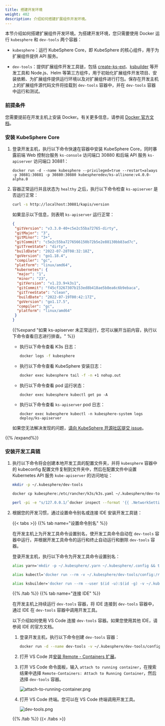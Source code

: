 ```yaml
---
title: 搭建开发环境
weight: 402
description: 介绍如何搭建扩展组件开发环境。
---
```


本节介绍如何搭建扩展组件开发环境。为搭建开发环境，您只需要使用 Docker 运行 `kubesphere` 和 `dev-tools` 两个容器：

* `kubesphere`：运行 KubeSphere Core，即 KubeSphere 的核心组件，用于为扩展组件提供 API 服务。

* `dev-tools`：提供扩展组件开发工具链，包括 [create-ks-ext](/extension-dev-guide/zh/references/create-ks-ext/)、[ksbuilder](/extension-dev-guide/zh/references/ksbuilder/) 等开发工具和 Node.js、Helm 等第三方组件，用于初始化扩展组件开发项目、安装依赖、为扩展组件提供运行环境以及对扩展组件进行打包。保存在开发主机上的扩展组件源代码文件将挂载到 `dev-tools` 容器中，并在 `dev-tools` 容器中运行和测试。

### 前提条件

您需要提前在开发主机上安装 Docker。有关更多信息，请参阅 [Docker 官方文档](https://docs.docker.com/engine/install/)。

### 安装 KubeSphere Core

1. 登录开发主机，执行以下命令快速在容器中安装 KubeSphere Core，同时暴露前端 Web 控制台服务 `ks-console` 访问端口 30880 和后端 API 服务 `ks-apiserver` 访问端口 30881：

    ```
    docker run -d --name kubesphere --privileged=true --restart=always -p 30881:30881 -p 30880:30880 kubespheredev/ks-allinone:v4.0.0-alpha.0
    ```

2. 容器正常运行并且状态为 `healthy` 之后，执行以下命令检查 `ks-apiserver` 是否运行正常：

   ```bash
   curl -s http://localhost:30881/kapis/version
   ```

   如果显示以下信息，则表明 `ks-apiserver` 运行正常：
   ```json
   {
    "gitVersion": "v3.3.0-40+c5e2c55ba72765-dirty",
    "gitMajor": "3",
    "gitMinor": "3+",
    "gitCommit": "c5e2c55ba7276566150b72b5e2e88130bb83ad7c",
    "gitTreeState": "dirty",
    "buildDate": "2022-07-28T08:32:18Z",
    "goVersion": "go1.18.4",
    "compiler": "gc",
    "platform": "linux/amd64",
    "kubernetes": {
     "major": "1",
     "minor": "23",
     "gitVersion": "v1.23.9+k3s1",
     "gitCommit": "f45cf3267307b153ed8b418ae5b8ea6c6b9ebaca",
     "gitTreeState": "clean",
     "buildDate": "2022-07-19T00:42:17Z",
     "goVersion": "go1.17.5",
     "compiler": "gc",
     "platform": "linux/amd64"
    }
   }
   ```

   {{%expand "如果 ks-apiserver 未正常运行，您可以展开当前内容，执行以下命令查看日志进行排查。" %}}

   * 执行以下命令查看 K3s 日志：

     ```bash
     docker logs -f kubesphere
     ```

   * 执行以下命令查看 KubeSphere 安装日志：

     ```bash
     docker exec kubesphere tail -f -n +1 nohup.out
     ```

   * 执行以下命令查看 pod 运行状态：

     ```
     docker exec kubesphere kubectl get po -A
     ```

   * 执行以下命令查看 `ks-apiserver` pod 日志：

     ```
     docker exec kubesphere kubectl -n kubesphere-system logs deploy/ks-apiserver
     ```

   如果您无法解决发现的问题，[请向 KubeSphere 开源社区提交 issue](https://github.com/kubesphere/kubesphere/issues/new?assignees=&labels=kind%2Fbug&template=bug_report.md)。

{{% /expand%}}


### 安装开发工具链

1. 执行以下命令将会创建本地开发工具的配置文件夹，并将 `kubesphere` 容器中的 kubeconfig 配置文件复制到文件夹中，然后在配置文件中设置 Kubernetes API 服务 `kube-apiserver` 的访问地址：

   ```bash
   mkdir -p ~/.kubesphere/dev-tools
   ```

   ```bash
   docker cp kubesphere:/etc/rancher/k3s/k3s.yaml ~/.kubesphere/dev-tools/config
   ```

   ```bash
   perl -pi -e "s/127.0.0.1/`docker inspect --format '{{ .NetworkSettings.IPAddress }}' kubesphere`/g" ~/.kubesphere/dev-tools/config
   ```

2. 根据您的开发习惯，通过设置命令别名或连接 IDE 安装开发工具链：

   {{< tabs >}}
   {{% tab name="设置命令别名" %}}

   在开发主机上为开发工具命令设置别名，使开发工具命令自动在 `dev-tools` 容器中运行，并根据开发工具命令的运行和终止自动运行和删除 `dev-tools` 容器。

   登录开发主机，执行以下命令为开发工具命令设置别名：

   ```bash
   alias yarn='mkdir -p ~/.kubesphere/.yarn ~/.kubesphere/.config && touch ~/.kubesphere/.yarnrc && docker run --rm -e YARN_CACHE_FOLDER=/.yarn/cache --user $(id -u):$(id -g) -v $PWD:$PWD -v ~/.kubesphere/.yarnrc:/.yarnrc -v ~/.kubesphere/.yarn:/.yarn -v ~/.kubesphere/.config:/.config -w $PWD -p 8000:8000 -p 8001:8001 -it kubespheredev/dev-tools:latest yarn'
   ```

   ```bash
   alias kubectl='docker run --rm -v ~/.kubesphere/dev-tools/config:/root/.kube/config -v $PWD:$PWD -w $PWD -it kubespheredev/dev-tools:latest kubectl'
   ```

   ```bash
   alias ksbuilder='docker run --rm --user $(id -u):$(id -g) -v ~/.kubesphere/dev-tools/config:/root/.kube/config -v $PWD:$PWD -w $PWD -i kubespheredev/dev-tools:latest ksbuilder'
   ```

   {{% /tab %}}
   {{% tab name="连接 IDE" %}}

   在开发主机上持续运行 `dev-tools` 容器，将 IDE 连接到 `dev-tools` 容器中，通过 IDE 在 `dev-tools` 容器中调用开发工具。
   
   以下介绍如何使用 VS Code 连接 `dev-tools` 容器。如果您使用其他 IDE，请参阅 IDE 的官方文档。

   1. 登录开发主机，执行以下命令创建 `dev-tools` 容器：

      ```bash
      docker run -d --name dev-tools -v ~/.kubesphere/dev-tools/config:/root/.kube/config -v ~/kubesphere-extensions:/kubesphere-extensions -w /kubesphere-extensions -p 8000:8000 -p 8001:8001 kubespheredev/dev-tools:latest
      ```

   2. 打开 VS Code 并[安装 Remote - Containers 扩展](https://code.visualstudio.com/docs/remote/containers-tutorial)。

   3. 打开 VS Code 命令面板，输入 `attach to running container`，在搜索结果中选择 `Remote-Containers: Attach to Running Container`，然后选择 `dev-tools` 容器。

      ![attach-to-running-container.png](images/get-started/attach-to-running-container.png?width=1080px)

   4. 打开 VS Code 终端。您可以在 VS Code 终端调用开发工具。

      ![dev-tools.png](images/get-started/dev-tools.png?width=1080px)

   {{% /tab %}}
   {{< /tabs >}}